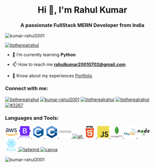 <h1 align="center">Hi 👋, I'm Rahul Kumar</h1>
<h3 align="center">A passionate FullStack MERN Developer from India</h3>

<p align="left"> <img src="https://komarev.com/ghpvc/?username=kumar-rahul2001&label=Profile%20views&color=0e75b6&style=flat" alt="kumar-rahul2001" /> </p>

<p align="left"> <a href="https://twitter.com/itstherealrahul" target="blank"><img src="https://img.shields.io/twitter/follow/itstherealrahul?logo=twitter&style=for-the-badge" alt="itstherealrahul" /></a> </p>

- 🌱 I’m currently learning **Python**

- 📫 How to reach me **rahulkumar20010702@gmail.com**

- 📄 Know about my experiences [Portfolio]([https://drive.google.com/drive/folders/1iDp6nFAzlTGfEjO6XeCbTJTV2OhYpyU6?usp=share_link](https://rahul.swastik.ai))

<h3 align="left">Connect with me:</h3>
<p align="left">
<a href="https://twitter.com/itstherealrahul" target="blank"><img align="center" src="https://raw.githubusercontent.com/rahuldkjain/github-profile-readme-generator/master/src/images/icons/Social/twitter.svg" alt="itstherealrahul" height="30" width="40" /></a>
<a href="https://linkedin.com/in/kumar-rahul2001" target="blank"><img align="center" src="https://raw.githubusercontent.com/rahuldkjain/github-profile-readme-generator/master/src/images/icons/Social/linked-in-alt.svg" alt="kumar-rahul2001" height="30" width="40" /></a>
<a href="https://fb.com/itstherealrahul" target="blank"><img align="center" src="https://raw.githubusercontent.com/rahuldkjain/github-profile-readme-generator/master/src/images/icons/Social/facebook.svg" alt="itstherealrahul" height="30" width="40" /></a>
<a href="https://instagram.com/itstherealrahul" target="blank"><img align="center" src="https://raw.githubusercontent.com/rahuldkjain/github-profile-readme-generator/master/src/images/icons/Social/instagram.svg" alt="itstherealrahul" height="30" width="40" /></a>
<a href="https://discord.gg/#3267" target="blank"><img align="center" src="https://raw.githubusercontent.com/rahuldkjain/github-profile-readme-generator/master/src/images/icons/Social/discord.svg" alt="#3267" height="30" width="40" /></a>
</p>

<h3 align="left">Languages and Tools:</h3>
<p align="left"> <a href="https://aws.amazon.com" target="_blank" rel="noreferrer"> <img src="https://raw.githubusercontent.com/devicons/devicon/master/icons/amazonwebservices/amazonwebservices-original-wordmark.svg" alt="aws" width="40" height="40"/> </a> <a href="https://getbootstrap.com" target="_blank" rel="noreferrer"> <img src="https://raw.githubusercontent.com/devicons/devicon/master/icons/bootstrap/bootstrap-plain-wordmark.svg" alt="bootstrap" width="40" height="40"/> </a> <a href="https://www.cprogramming.com/" target="_blank" rel="noreferrer"> <img src="https://raw.githubusercontent.com/devicons/devicon/master/icons/c/c-original.svg" alt="c" width="40" height="40"/> </a> <a href="https://www.w3schools.com/cpp/" target="_blank" rel="noreferrer"> <img src="https://raw.githubusercontent.com/devicons/devicon/master/icons/cplusplus/cplusplus-original.svg" alt="cplusplus" width="40" height="40"/> </a> <a href="https://expressjs.com" target="_blank" rel="noreferrer"> <img src="https://raw.githubusercontent.com/devicons/devicon/master/icons/express/express-original-wordmark.svg" alt="express" width="40" height="40"/> </a> <a href="https://git-scm.com/" target="_blank" rel="noreferrer"> <img src="https://www.vectorlogo.zone/logos/git-scm/git-scm-icon.svg" alt="git" width="40" height="40"/> </a> <a href="https://www.w3.org/html/" target="_blank" rel="noreferrer"> <img src="https://raw.githubusercontent.com/devicons/devicon/master/icons/html5/html5-original-wordmark.svg" alt="html5" width="40" height="40"/> </a> <a href="https://developer.mozilla.org/en-US/docs/Web/JavaScript" target="_blank" rel="noreferrer"> <img src="https://raw.githubusercontent.com/devicons/devicon/master/icons/javascript/javascript-original.svg" alt="javascript" width="40" height="40"/> </a> <a href="https://www.mongodb.com/" target="_blank" rel="noreferrer"> <img src="https://raw.githubusercontent.com/devicons/devicon/master/icons/mongodb/mongodb-original-wordmark.svg" alt="mongodb" width="40" height="40"/> </a> <a href="https://www.mysql.com/" target="_blank" rel="noreferrer"> <img src="https://raw.githubusercontent.com/devicons/devicon/master/icons/mysql/mysql-original-wordmark.svg" alt="mysql" width="40" height="40"/> </a> <a href="https://nodejs.org" target="_blank" rel="noreferrer"> <img src="https://raw.githubusercontent.com/devicons/devicon/master/icons/nodejs/nodejs-original-wordmark.svg" alt="nodejs" width="40" height="40"/> </a> <a href="https://reactjs.org/" target="_blank" rel="noreferrer"> <img src="https://raw.githubusercontent.com/devicons/devicon/master/icons/react/react-original-wordmark.svg" alt="react" width="40" height="40"/> </a> <a href="https://tailwindcss.com/" target="_blank" rel="noreferrer"> <img src="https://www.vectorlogo.zone/logos/tailwindcss/tailwindcss-icon.svg" alt="tailwind" width="40" height="40"/> </a><a href="https://canva.com/" target="_blank" rel="noreferrer"> <img src="https://i.pinimg.com/564x/51/e4/cb/51e4cb84b6abf7f9c0c3626f7623ded9.jpg" alt="canva" width="40" height="40"/> </a> </p>

<p><img align="center" src="https://github-readme-stats.vercel.app/api/top-langs?username=kumar-rahul2001&show_icons=true&locale=en&layout=compact" alt="kumar-rahul2001" /></p>

